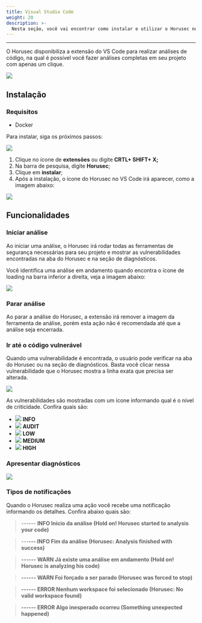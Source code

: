 ```yaml
---
title: Visual Studio Code
weight: 20
description: >-
  Nesta seção, você vai encontrar como instalar e utilizar o Horusec no VsCode
---
```


---

O Horusec disponibiliza a extensão do VS Code para realizar análises de código, na qual é possível você fazer análises completas em seu projeto com apenas um clique.

![](https://horusec.io/public/docs/ptbr/references/extensions/vscode/1-simulation.gif)

## **Instalação**

### Requisitos

* Docker

Para instalar, siga os próximos passos: 

![](https://horusec.io/public/docs/ptbr/references/extensions/vscode/2-horusec-not-installed.png)

1. Clique no ícone de **extensões** ou digite **CRTL+ SHIFT+ X;**
2. Na barra de pesquisa, digite **Horusec**; 
3. Clique em **instalar**;
4. Após a instalação, o ícone do Horusec no VS Code irá aparecer, como a imagem abaixo: 

![](https://horusec.io/public/docs/ptbr/references/extensions/vscode/3-horusec-installed.png)

## **Funcionalidades**

### **Iniciar análise**

Ao iniciar uma análise, o Horusec irá rodar todas as ferramentas de segurança necessárias para seu projeto e mostrar as vulnerabilidades encontradas na aba do Horusec e na seção de diagnósticos. 

Você identifica uma análise em andamento quando encontra o ícone de loading na barra inferior a direita, veja a imagem abaixo:   

![](https://horusec.io/public/docs/ptbr/references/extensions/vscode/4-analysis-running.png)

### **Parar análise**

Ao parar a análise do Horusec, a extensão irá remover a imagem da ferramenta de análise, porém esta ação não é recomendada até que a análise seja encerrada. 

### **Ir até o código vulnerável**

Quando uma vulnerabilidade é encontrada, o usuário pode verificar na aba do Horusec ou na seção de diagnósticos. Basta você clicar nessa vulnerabilidade que o Horusec mostra a linha exata que precisa ser alterada.

![](https://horusec.io/public/docs/ptbr/references/extensions/vscode/5-vuln-found.png)

As vulnerabilidades são mostradas com um ícone informando qual é o  nível de criticidade. Confira quais são:

* ![](https://horusec.io/public/docs/ptbr/references/extensions/vscode/7-info.svg) **INFO**
* ![](https://horusec.io/public/docs/ptbr/references/extensions/vscode/8-audit.svg) **AUDIT**
* ![](https://horusec.io/public/docs/ptbr/references/extensions/vscode/9-low.svg) **LOW**
* ![](https://horusec.io/public/docs/ptbr/references/extensions/vscode/10-medium.svg) **MEDIUM**
* ![](https://horusec.io/public/docs/ptbr/references/extensions/vscode/11-high.svg) **HIGH**

### **Apresentar diagnósticos**

![](https://horusec.io/public/docs/ptbr/references/extensions/vscode/6-problems-to-fix.png)

### Tipos de notificações

Quando o Horusec realiza uma ação você recebe uma notificação informando os detalhes. Confira abaixo quais são:   


> ------ **INFO Início da análise \(Hold on! Horusec started to analysis your code\)**

> ---**--- INFO Fim da análise \(Horusec: Analysis finished with success\)**

> **------ WARN Já existe uma análise em andamento \(Hold on! Horusec is analyzing his code\)**

> **------ WARN Foi forçado a ser parado \(Horusec was forced to stop\)**

> **------ ERROR Nenhum workspace foi selecionado \(Horusec: No valid workspace found\)**

> **------ ERROR Algo inesperado ocorreu \(Something unexpected happened\)**
